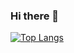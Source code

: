 ### Hi there 👋

[![Top Langs](https://github-readme-stats.vercel.app/api/top-langs/?username=rafaballerini&layout=compact&theme=dark&&show_icons=true&hide_border=true)](https://github.com/anuraghazra/github-readme-stats)
